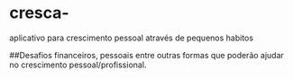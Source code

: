 # cresca-
aplicativo para crescimento pessoal através de pequenos habitos

##Desafios financeiros, pessoais entre outras formas que poderão ajudar no crescimento pessoal/profissional.
